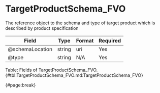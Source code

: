 <!--
    ATTENTION: This file was generated via gradle!
               Do NOT manually edit this file! Any such changes will be overwritten!
-->

# TargetProductSchema_FVO

The reference object to the schema and type of target product which is described by product specification

| Field | Type | Format | Required |
| ------- | ------- | ------- | --- |
| @schemaLocation | string | uri | Yes |
| @type | string | N/A | Yes |

Table: Fields of TargetProductSchema_FVO. {#tbl:TargetProductSchema_FVO.md:TargetProductSchema_FVO}

{#page:break}
